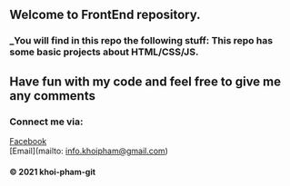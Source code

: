 ## Welcome to FrontEnd repository. 

### _You will find in this repo the following stuff: This repo has some basic projects about HTML/CSS/JS.

## Have fun with my code and feel free to give me any comments

### Connect me via:
[Facebook](https://www.facebook.com/profile.php?id=100008502854660)  
[Email](mailto: info.khoipham@gmail.com)

#### © 2021 khoi-pham-git